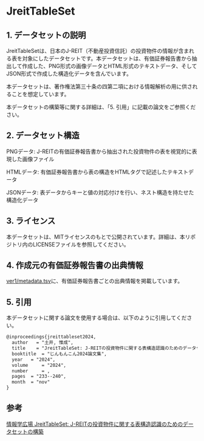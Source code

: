 # JreitTableSet


## 1. データセットの説明

JreitTableSetは、日本のJ-REIT（不動産投資信託）の投資物件の情報が含まれる表を対象にしたデータセットです。本データセットは、有価証券報告書から抽出して作成した、PNG形式の画像データとHTML形式のテキストデータ、そしてJSON形式で作成した構造化データを含んでいます。

本データセットは、著作権法第三十条の四第二項における情報解析の用に供されることを想定しています。

本データセットの構築等に関する詳細は、「5. 引用」に記載の論文をご参照ください。



## 2. **データセット構造**

PNGデータ: J-REITの有価証券報告書から抽出された投資物件の表を視覚的に表現した画像ファイル

HTMLデータ: 有価証券報告書から表の構造をHTMLタグで記述したテキストデータ

JSONデータ: 表データからキーと値の対応付けを行い、ネスト構造を持たせた構造化データ



## **3. ライセンス**
本データセットは、MITライセンスのもとで公開されています。詳細は、本リポジトリ内のLICENSEファイルを参照してください。



## **4. 作成元の有価証券報告書の出典情報**

[ver1/metadata.tsv](./ver1/metadata.tsv)に、有価証券報告書ごとの出典情報を掲載しています。



## **5. 引用**

本データセットに関する論文を使用する場合は、以下のように引用してください。

```tex
@inproceedings{jreittableset2024,
  author   = "土井, 惟成",
  title    = "JreitTableSet: J-REITの投資物件に関する表構造認識のためのデータセットの構築",
  booktitle  = "じんもんこん2024論文集",
  year 	 = "2024",
  volume	 = "2024",
  number	 = ,
  pages	 = "233--240",
  month	 = "nov"
}
```



## **参考**

[情報学広場 JreitTableSet: J-REITの投資物件に関する表構造認識のためのデータセットの構築](https://ipsj.ixsq.nii.ac.jp/ej/?action=repository_uri&item_id=241534)
